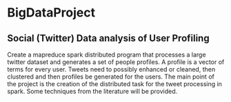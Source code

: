 # BigDataProject

## Social (Twitter) Data analysis of User Profiling

Create a mapreduce spark distributed program that processes a large twitter dataset and generates a set of people profiles. A profile is a vector of terms for every user. Tweets need to possibly enhanced or cleaned, then clustered and then profiles be generated for the users. The main point of the project is the creation of the distributed task for the tweet processing in spark. Some techniques from the literature will be provided. 
